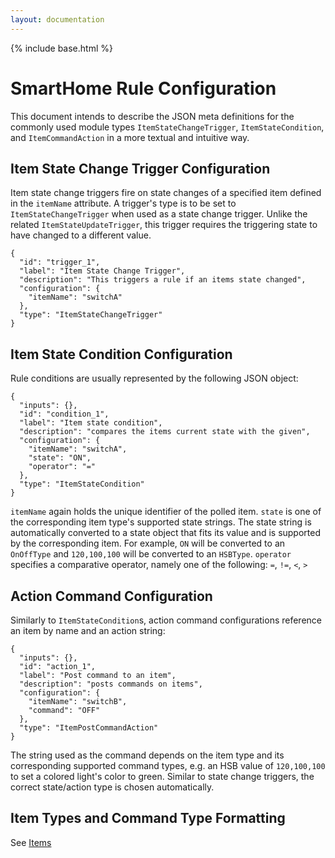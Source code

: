 ```yaml
---
layout: documentation
---
```


{% include base.html %}

# SmartHome Rule Configuration

This document intends to describe the JSON meta definitions for the commonly used module types `ItemStateChangeTrigger`, `ItemStateCondition`, and `ItemCommandAction` in a more textual and intuitive way.

## Item State Change Trigger Configuration

Item state change triggers fire on state changes of a specified item defined in the `itemName` attribute. A trigger's type is to be set to `ItemStateChangeTrigger` when used as a state change trigger. Unlike the related `ItemStateUpdateTrigger`, this trigger requires the triggering state to have changed to a different value.

    {
      "id": "trigger_1",
      "label": "Item State Change Trigger",
      "description": "This triggers a rule if an items state changed",
      "configuration": {
        "itemName": "switchA"
      },
      "type": "ItemStateChangeTrigger"
    }

## Item State Condition Configuration

Rule conditions are usually represented by the following JSON object:

    {
      "inputs": {},
      "id": "condition_1",
      "label": "Item state condition",
      "description": "compares the items current state with the given",
      "configuration": {
        "itemName": "switchA",
        "state": "ON",
        "operator": "="
      },
      "type": "ItemStateCondition"
    }

`itemName` again holds the unique identifier of the polled item. `state` is one of the corresponding item type's supported state strings. The state string is automatically converted to a state object that fits its value and is supported by the corresponding item. For example, `ON` will be converted to an `OnOffType` and `120,100,100` will be converted to an `HSBType`. `operator` specifies a comparative operator, namely one of the following: `=`, `!=`, `<`, `>`

## Action Command Configuration

Similarly to `ItemStateCondition`s, action command configurations reference an item by name and an action string:

    {
      "inputs": {},
      "id": "action_1",
      "label": "Post command to an item",
      "description": "posts commands on items",
      "configuration": {
        "itemName": "switchB",
        "command": "OFF"
      },
      "type": "ItemPostCommandAction"
    }

The string used as the command depends on the item type and its corresponding supported command types, e.g. an HSB value of `120,100,100` to set a colored light's color to green. Similar to state change triggers, the correct state/action type is chosen automatically.

## Item Types and Command Type Formatting

See [Items](../../concepts/items.html)

